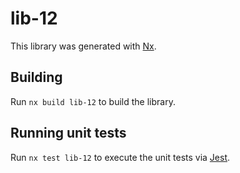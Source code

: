 # lib-12

This library was generated with [Nx](https://nx.dev).

## Building

Run `nx build lib-12` to build the library.

## Running unit tests

Run `nx test lib-12` to execute the unit tests via [Jest](https://jestjs.io).
